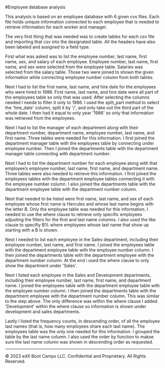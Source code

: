 #Employee database analysis

This analysis is based on an employee database with 6 given cvs files. Each file holds uniquie information connected to each employee that is needed to retrieve information for each worker and manager.

The very first thing that was needed was to create tables for each csv file and importing that csv into the designated table. All the headers have also been labeled and assigned to a field type. 

First what was asked was to list the employee number, last name, first name, sex, and salary of each employee. Employee number, last name, first name, and sex were selected from the employee table. Salaries was selected from the salary table. Those two were joined to shown the given information while connecting employee number column from both tables.

Next I had to list the first name, last name, and hire date for the employees who were hired in 1986. First name, last name, and hire date were all part of the employees table so only that was used. After selecting the columns needed I neede to filter it only to 1986. I used the split_part method to select the 'hire_date' column, split it by '/', and only take out the third part of the whole date. I then had it equal to only year '1986' so only that information was retrieved from the employees.

Next I had to list the manager of each department along with their department number, department name, employee number, last name, and first name. Three tables were needed for this information. I first joined the department manager table with the employees table by connecting under employee number. Then I joined the departments table with the department manager table connecting with department number. 

Next I had to list the department number for each employee along with that employee’s employee number, last name, first name, and department name. Three tables were also needed to retrieve this information. I first joined the employees tables with the department employee tables connecting it with the employee number column. I also joined the departments table with the department employee table with the department number column.

Next that needed to be listed were first name, last name, and sex of each employee whose first name is Hercules and whose last name begins with the letter B. Only the employee table was needed for this information. I needed to use the where clause to retrieve only specific employees adjusting the filters for the first and last name columns. I also used the like clause to specifiy B% where employees whose last name that show up starting with a B is shown. 

Next I needed to list each employee in the Sales department, including their employee number, last name, and first name. I joined the employees table with the department employee table with the employee number column. I then joined the departments table with the department employee with the department number column. At the end i used the where clause to only show the department under 'Sales'.

Next I listed each employee in the Sales and Development departments, including their employee number, last name, first name, and department name. I joined the employees table with the department employee table with the employee number column. I then joined the departments table with the department employee with the department number column. This was similar to the step above. The only difference was within the where clause I added 'Development' within the where clause so information is shown under development and sales departments.

Lastly I listed the frequency counts, in descending order, of all the employee last names (that is, how many employees share each last name). The employees table was the only one needed for this information. I grouped the table by the last name column. I also used the order by function to makse sure the last name column was shown in descending order as requested.

        
---

© 2023 edX Boot Camps LLC. Confidential and Proprietary. All Rights Reserved.
